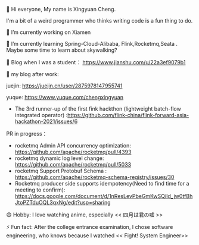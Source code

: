 👋 Hi everyone, My name is Xingyuan Cheng.

I'm a bit of a weird programmer who thinks writing code is a fun thing to do.

 🔭 I’m currently working on Xiamen
 
 🌱 I’m currently learning Spring-Cloud-Alibaba, Flink,Rocketmq,Seata .
 Maybe some time to learn about skywalking?

👯 Blog when I was a student： 
https://www.jianshu.com/u/22a3ef9079b1


👯 my blog after work:

juejin: https://juejin.cn/user/2875978147955741

yuque: https://www.yuque.com/chengxingyuan


- The 3rd runner-up of the first fink hackthon (lightweight batch-flow integrated operator) :https://github.com/flink-china/flink-forward-asia-hackathon-2021/issues/6

PR in progress：

- rocketmq Admin API concurrency optimization: https://github.com/apache/rocketmq/pull/4393
- rocketmq dynamic log level change: https://github.com/apache/rocketmq/pull/5033
- rocketmq Support Protobuf Schema : https://github.com/apache/rocketmq-schema-registry/issues/30
- Rocketmq producer side supports idempotency(Need to find time for a meeting to confirm): https://docs.google.com/document/d/1nResLevPbeGmKwSQiId_jw0tfBhJtoPZTduOQL3qxNg/edit?usp=sharing


😄 Hobby: I love watching anime, especially  << 四月は君の嘘 >>
 
⚡ Fun fact: After the college entrance examination, I chose software engineering, who knows because I watched << Fight! System Engineer>>

